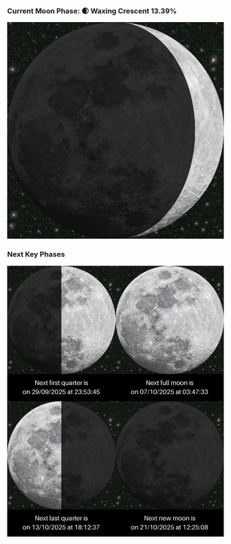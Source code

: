 ### Current Moon Phase: 🌒 Waxing Crescent 13.39%
![Moon Phase](moonphase.png)
### Next Key Phases
![Gallery](gallery.png)